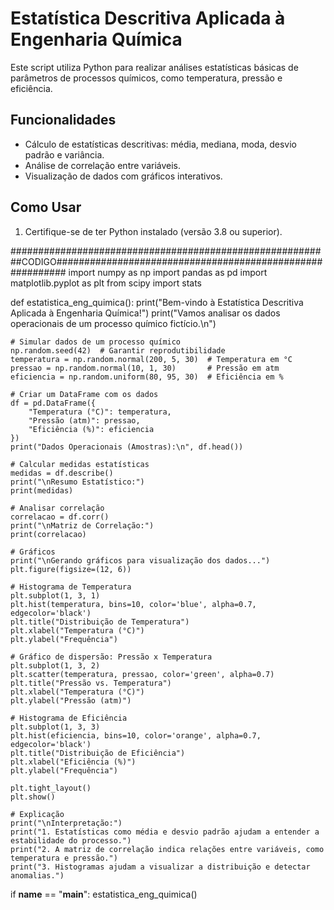 # Estatística Descritiva Aplicada à Engenharia Química
Este script utiliza Python para realizar análises estatísticas básicas de parâmetros de processos químicos, como temperatura, pressão e eficiência.

## Funcionalidades
- Cálculo de estatísticas descritivas: média, mediana, moda, desvio padrão e variância.
- Análise de correlação entre variáveis.
- Visualização de dados com gráficos interativos.

## Como Usar
1. Certifique-se de ter Python instalado (versão 3.8 ou superior).

##########################################################CODIGO##########################################################
import numpy as np
import pandas as pd
import matplotlib.pyplot as plt
from scipy import stats

def estatistica_eng_quimica():
    print("Bem-vindo à Estatística Descritiva Aplicada à Engenharia Química!")
    print("Vamos analisar os dados operacionais de um processo químico fictício.\n")

    # Simular dados de um processo químico
    np.random.seed(42)  # Garantir reprodutibilidade
    temperatura = np.random.normal(200, 5, 30)  # Temperatura em °C
    pressao = np.random.normal(10, 1, 30)       # Pressão em atm
    eficiencia = np.random.uniform(80, 95, 30)  # Eficiência em %

    # Criar um DataFrame com os dados
    df = pd.DataFrame({
        "Temperatura (°C)": temperatura,
        "Pressão (atm)": pressao,
        "Eficiência (%)": eficiencia
    })
    print("Dados Operacionais (Amostras):\n", df.head())

    # Calcular medidas estatísticas
    medidas = df.describe()
    print("\nResumo Estatístico:")
    print(medidas)

    # Analisar correlação
    correlacao = df.corr()
    print("\nMatriz de Correlação:")
    print(correlacao)

    # Gráficos
    print("\nGerando gráficos para visualização dos dados...")
    plt.figure(figsize=(12, 6))

    # Histograma de Temperatura
    plt.subplot(1, 3, 1)
    plt.hist(temperatura, bins=10, color='blue', alpha=0.7, edgecolor='black')
    plt.title("Distribuição de Temperatura")
    plt.xlabel("Temperatura (°C)")
    plt.ylabel("Frequência")

    # Gráfico de dispersão: Pressão x Temperatura
    plt.subplot(1, 3, 2)
    plt.scatter(temperatura, pressao, color='green', alpha=0.7)
    plt.title("Pressão vs. Temperatura")
    plt.xlabel("Temperatura (°C)")
    plt.ylabel("Pressão (atm)")

    # Histograma de Eficiência
    plt.subplot(1, 3, 3)
    plt.hist(eficiencia, bins=10, color='orange', alpha=0.7, edgecolor='black')
    plt.title("Distribuição de Eficiência")
    plt.xlabel("Eficiência (%)")
    plt.ylabel("Frequência")

    plt.tight_layout()
    plt.show()

    # Explicação
    print("\nInterpretação:")
    print("1. Estatísticas como média e desvio padrão ajudam a entender a estabilidade do processo.")
    print("2. A matriz de correlação indica relações entre variáveis, como temperatura e pressão.")
    print("3. Histogramas ajudam a visualizar a distribuição e detectar anomalias.")

if __name__ == "__main__":
    estatistica_eng_quimica()



